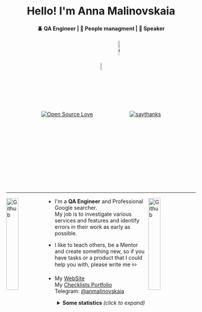 <h1 align="center">Hello! I'm Anna Malinovskaia</h1>
<h4 align="center">🪲 QA Engineer | 🤝 People managment | 🎤 Speaker</h4>

<!--
  <img src="https://octodex.github.com/images/pythocat.png" width="25px">
 -->
 
<p align="center">
    <a align="center" href="https://github.com/ellerbrock/open-source-badges/"><img align="center" alt="Open Source Love"
                                                                     src="https://badges.frapsoft.com/os/v1/open-source.svg?v=103"></a>
     <a align="center" href="https://twitter.com/tacitcoast"><img align="center" alt="Twitter"
                                                                                   src="https://img.shields.io/twitter/url/http/shields.io.svg?style=social"width="7%"></a>
    <a align="center" href="https://github.com/tacitcoast/Ozon-new-skills/watchers"><img align="center" alt="GitHub watchers"
                                                                                   src="https://img.shields.io/github/watchers/Naereen/StrapDown.js.svg?style=social&label=Watch&maxAge=2592000"width="10%"></a>
    <a align="center" href="https://www.tinkoff.ru/sl/QCXNqs9FA"><img align="center" alt="saythanks"
                                                                         src="https://img.shields.io/badge/say-thanks-ff69b4.svg"></a>
                                                                        
</p>


---

<a href="https://www.linkedin.com/in/anmalinovskaia/"><img align="left" alt="Github" src="https://octodex.github.com/images/pythocat.png"
                                                  width="25%"/></a>

<!-- Any image aligned to the right. Beware the width
<img width="35%" align="right" alt="Github" src="https://user-images.githubusercontent.com/48678280/88862933-ccbd9c00-d201-11ea-80f2-c4408d7bf622.png" />
-->


<a href="https://tacitcoast.github.io/"><img align="right" alt="Github" src="https://octodex.github.com/images/inspectocat.jpg"
                                                  width="25%"/></a>

- I'm a **QA Engineer** and Professional Google searcher. <br>
My job is to investigate various services and features and identify errors in their work as early as possible. <br>

- I like to teach others, be a Mentor and create something new, so if you have tasks or a product that I could help you with, please write me ✏️ <br>

- <a align="left">My <a href="https://tacitcoast.github.io/">WebSite</a> <br>
  My <a href="https://miro.com/app/board/uXjVPBkh9Mw=/?share_link_id=47505486290">Checklists Portfolio</a> <br>
  <a align="left">Telegram: <a href="https://t.me/anmalinovskaia">@anmalinovskaia</a>


<!-- Any image aligned to the left. Beware the width
<img width="35%" align="left" alt="Github" src="https://user-images.githubusercontent.com/48678280/88862933-ccbd9c00-d201-11ea-80f2-c4408d7bf622.png" />
-->


<details align="center">
  <summary> <b> Some statistics </b> <i>(click to expand)</i> </summary>

  <div>
    <a href="https://github.com/tacitcoast/github-readme-stats"><img align="center" src="https://github-readme-stats.vercel.app/api?username=tacitcoast&show_icons=true&theme=radical"></a>
  

   </div>
</details>
